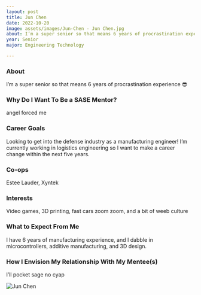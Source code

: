 ```yaml
---
layout: post
title: Jun Chen 
date: 2022-10-20
image: assets/images/Jun-Chen - Jun Chen.jpg
about: I’m a super senior so that means 6 years of procrastination experience 😎
year: Senior
major: Engineering Technology

---
```


### About

I’m a super senior so that means 6 years of procrastination experience 😎

### Why Do I Want To Be a SASE Mentor?

angel forced me

### Career Goals

Looking to get into the defense industry as a manufacturing engineer! I’m currently working in logistics engineering so I want to make a career change within the next five years.

### Co-ops

Estee Lauder, Xyntek

### Interests

Video games, 3D printing, fast cars zoom zoom, and a bit of weeb culture

### What to Expect From Me

I have 6 years of manufacturing experience, and I dabble in microcontrollers, additive manufacturing, and 3D design.

### How I Envision My Relationship With My Mentee(s) 

I’ll pocket sage no cyap 

<div class="text-center my-5">
    <img src="https://sase-drexel.github.io/mentorship-2021/assets/images/Jun-Chen.jpg" alt="Jun Chen" class="rounded post-img" />
</div>
